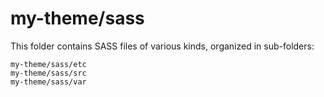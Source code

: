 # my-theme/sass

This folder contains SASS files of various kinds, organized in sub-folders:

    my-theme/sass/etc
    my-theme/sass/src
    my-theme/sass/var
